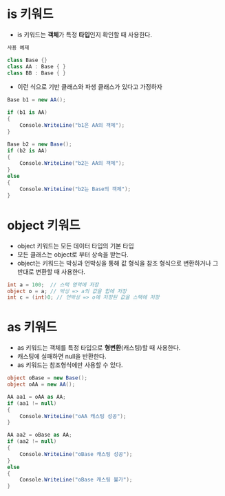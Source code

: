 # is 키워드
  * is 키워드는 **객체**가 특정 **타입**인지 확인할 때 사용한다.

```C#
사용 예제

class Base {}
class AA : Base { }
class BB : Base { }
```
  * 이런 식으로 기반 클래스와 파생 클래스가 있다고 가정하자

```C#
Base b1 = new AA();

if (b1 is AA)
{
    Console.WriteLine("b1은 AA의 객체");
}

Base b2 = new Base();
if (b2 is AA)
{
    Console.WriteLine("b2는 AA의 객체");
}
else
{
    Console.WriteLine("b2는 Base의 객체");
}
```

# object 키워드
 * object 키워드는 모든 데이터 타입의 기본 타입
 * 모든 클래스는 object로 부터 상속을 받는다.
 * object는 키워드는 박싱과 언박싱을 통해 값 형식을 참조 형식으로 변환하거나 그 반대로 변환할 때 사용한다.

```C#
int a = 100;  // 스택 영역에 저장
object o = a; // 박싱 => a의 값을 힙에 저장
int c = (int)0; // 언박싱 => o에 저장된 값을 스택에 저장
```

# as 키워드
 * as 키워드는 객체를 특정 타입으로 **형변환**(캐스팅)할 때 사용한다.
 * 캐스팅에 실패하면 null을 반환한다.
 * as 키워드는 참조형식에만 사용할 수 있다.

```C#
object oBase = new Base();
object oAA = new AA();

AA aa1 = oAA as AA;
if (aa1 != null)
{
    Console.WriteLine("oAA 캐스팅 성공");
}

AA aa2 = oBase as AA;
if (aa2 != null)
{
    Console.WriteLine("oBase 캐스팅 성공");
}
else
{
    Console.WriteLine("oBase 캐스팅 불가");
}
